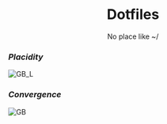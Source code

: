<p align = "center"><h1 align="center">Dotfiles</h1></p>
<p align = "center">No place like ~/</p>

### <i>Placidity</i>
![GB_L](https://github.com/MujtabaAsim/dots/assets/62666332/69129426-2c09-41fe-aa28-7c81f2aeaefd)

### <i>Convergence</i>
![GB](https://github.com/MujtabaAsim/dots/assets/62666332/d0efe387-1a10-4eae-9188-b5bd81df110d)
